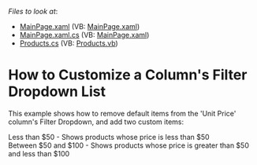 <!-- default file list -->
*Files to look at*:

* [MainPage.xaml](./CS/AgDataGrid_CustomizeFilterDropdown/MainPage.xaml) (VB: [MainPage.xaml](./VB/AgDataGrid_CustomizeFilterDropdown/MainPage.xaml))
* [MainPage.xaml.cs](./CS/AgDataGrid_CustomizeFilterDropdown/MainPage.xaml.cs) (VB: [MainPage.xaml](./VB/AgDataGrid_CustomizeFilterDropdown/MainPage.xaml))
* [Products.cs](./CS/AgDataGrid_CustomizeFilterDropdown/Products.cs) (VB: [Products.vb](./VB/AgDataGrid_CustomizeFilterDropdown/Products.vb))
<!-- default file list end -->
# How to Customize a Column's Filter Dropdown List


<p>This example shows how to remove default items from the 'Unit Price' column's Filter Dropdown, and add two custom items:</p><p>Less than $50 - Shows products whose price is less than $50<br />
Between $50 and $100 - Shows products whose price is greater than $50 and less than $100</p>

<br/>


